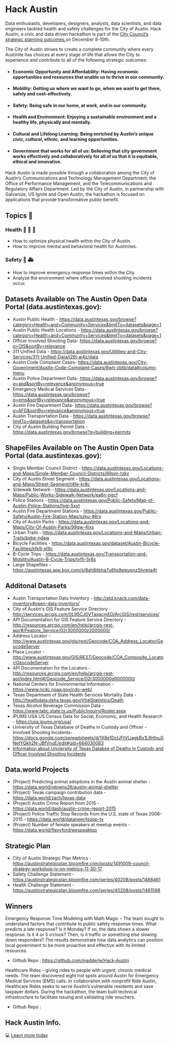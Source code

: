 # Hack Austin
Data enthusiasts, developers, designers, analysts, data scientists, and data engineers tackled health and safety challenges for the City of Austin. Hack Austin, a civic and data driven hackathon is part of the [City Council’s strategic planning outcomes.](https://austinstrategicplan.bloomfire.com/posts/1373079-strategic-direction)on December 8-10th.

The City of Austin strives to create a complete community where every Austinite has choices at every stage of life that allows the City to experience and contribute to all of the following strategic outcomes:
- #### Economic Opportunity and Affordability: Having economic opportunities and resources that enable us to thrive in our community.
- #### Mobility: Getting us where we want to go, when we want to get there, safely and cost-effectively. 
- #### Safety: Being safe in our home, at work, and in our community.
- #### Health and Environment: Enjoying a sustainable environment and a healthy life, physically and mentally.
- #### Cultural and Lifelong Learning: Being enriched by Austin’s unique civic, cultural, ethnic, and learning opportunities.
- #### Government that works for all of us: Believing that city government works effectively and collaboratively for all of us that it is equitable, ethical and innovative.

Hack Austin is made possible through a collaboration among the City of Austin’s Communications and Technology Management Department, the Office of Performance Management, and the Telecommunications and Regulatory Affairs Department. Led by the City of Austin, in partnership with Galvanize, US Ignite and Open Austin, the hackathon is focused on applications that provide transformative public benefit. 

## Topics :speech_balloon:
### Health :walking: :runner: :hospital:
- How to optimize physical health within the City of Austin.
- How to improve mental and behavioral health for Austinites.

### Safety :police_car: :ambulance:
- How to improve emergency response times within the City.
- Analyze the environment where officer involved shooting incidents occur.

## Datasets Available on The Austin Open Data Portal (data.austintexas.gov): 
- Austin Public Health - https://data.austintexas.gov/browse?category=Health+and+Community+Services&limitTo=datasets&page=1
- Austin Public Health Locations - https://data.austintexas.gov/browse?category=Health+and+Community+Services&limitTo=datasets&page=1
- Officer Involved Shooting Data- https://data.austintexas.gov/browse?q=OIS&sortBy=relevance
- 311 Unified Data - https://data.austintexas.gov/Utilities-and-City-Services/311-Unified-Data/i26j-ai4z/data
- Austin Code Complaint Cases- https://data.austintexas.gov/City-Government/Austin-Code-Complaint-Cases/6wtj-zbtb/data#column-menu
- Austin Police Department Data- https://data.austintexas.gov/browse?q=apd&sortBy=relevance&anonymous=true
- Emergency Medical Services Data- https://data.austintexas.gov/browse?q=ems&sortBy=relevance&anonymous=true
- Austin Fire Department Data- https://data.austintexas.gov/browse?q=AFD&sortBy=relevance&anonymous=true
- Austin Transportation Data - https://data.austintexas.gov/browse?limitTo=datasets&q=transportation
- City of Austin Building Permit Data - https://data.austintexas.gov/browse?q=building+permits

## ShapeFiles Available on The Austin Open Data Portal (data.austintexas.gov): 
- Single Member Council District - https://data.austintexas.gov/Locations-and-Maps/Single-Member-Council-Districts/69pm-tzkv
- City of Austin Street Segment - https://data.austintexas.gov/Locations-and-Maps/Street-Segment/t4fe-kr8c
- Sidewalk Network - https://data.austintexas.gov/Locations-and-Maps/Public-Works-Sidewalk-Network/ea6n-pgcf
- Police Stations - https://data.austintexas.gov/Public-Safety/Map-of-Austin-Police-Stations/fsgj-5xyt
- Austin Fire Department Stations - https://data.austintexas.gov/Public-Safety/Austin-Fire-Station-Map/szku-46rx
- City of Austin Parks - https://data.austintexas.gov/Locations-and-Maps/City-Of-Austin-Parks/99qw-4ixs
- Urban Trails - https://data.austintexas.gov/Locations-and-Maps/Urban-Trails/bxbe-ndaw
- Bicycle Facilities - https://data.austintexas.gov/dataset/Austin-Bicycle-Facilities/kfe9-st9c
- B-Cycle Trips - https://data.austintexas.gov/Transportation-and-Mobility/Austin-B-Cycle-Trips/tyfh-5r8s
- Large Shapefiles - https://austintexas.app.box.com/s/8ah8itbha7u6lis9eipypnz5ljvwta4t

## Additonal Datasets
- Austin Transportation Data Inventory - http://atd.knack.com/data-inventory#open-data-inventory/
- City of Austin's GIS Feature Service Directory - http://services.arcgis.com/0L95CJ0VTaxqcmED/ArcGIS/rest/services/
- API Documentation for GIS Feature Service Directory - http://resources.arcgis.com/en/help/arcgis-rest-api/#/Feature_Service/02r3000000z2000000/
- Address Locator - http://www.austintexas.gov/gis/rest/Geocode/COA_Address_Locator/GeocodeServer
- Place Locator - http://www.austintexas.gov/GIS/REST/Geocode/COA_Composite_Locator/GeocodeServer
- API Documentation for the Locators - http://resources.arcgis.com/en/help/arcgis-rest-api/index.html#/Geocode_Service/02r3000000q9000000/
- National Centers for Environmental Information - https://www.ncdc.noaa.gov/cdo-web/
- Texas Department of State Health Services Mortality Data - http://healthdata.dshs.texas.gov/VitalStatistics/Death
- Texas Alcohol Beverage Commission Data - https://www.tabc.state.tx.us/PublicInquiry/Roster.aspx
- IPUMS USA US Census Data for Social, Economic, and Health Research - https://usa.ipums.org/usa/
- University of Texas Database of Deaths in Custody and Officer - Involved Shooting Incidents- https://docs.google.com/spreadsheets/d/1X8e1DcIJFtVLjagkBx1L8HIxuSNetYQkh2N-JBfVnoE/edit#gid=664030083
- [Information about Unviersity of Texas Databse of Deaths in Custody and Officer Involved Shooting Incidents](https://liberalarts.utexas.edu/iupra/ag-database.php) 

## Data.world Projects
- (Project) Predicting animal adoptions in the Austin animal shelter - https://data.world/rdowns26/austin-animal-shelter
- (Project) Texas campaign contribution data - https://data.world/zach/texas-data
- (Project) Austin Crime Report from 2015 - https://data.world/dash/austin-crime-report-2015
- (Project) Police Traffic Stop Records from the U.S. state of Texas 2006–2015 - https://data.world/dataneer/tsopp-tx
- (Project) Number of female speakers at meetup events - https://data.world/flexyford/wespeaktoo

## Strategic Plan
- City of Austin Strategic Plan Metrics - https://austinstrategicplan.bloomfire.com/posts/1491009-council-strategy-workshop-iv-on-metrics-11-30-17
- Safety Challenge Statement - https://austinstrategicplan.bloomfire.com/series/40208/posts/1488461
- Health Challenge Statement - https://austinstrategicplan.bloomfire.com/series/40208/posts/1481598

## Winners 

Emergency Response Time Modeling with Math Magic – The team sought to understand factors that contribute to public safety response times. What predicts a late response? Is it Monday? If so, the data shows a slower response. Is it 4 or 5 o’clock? Then, is it traffic or something else slowing down responders? The results demonstrate how data analytics can position local government to be more proactive and effective with its limited resources.
- Github Repo : https://github.com/madderle/Hack-Austin 

Healthcare Rides – giving rides to people with urgent, chronic medical needs. The team discovered eight hot spots around Austin for Emergency Medical Services (EMS) calls. In collaboration with nonprofit Ride Austin, Healthcare Rides seeks to serve Austin’s vulnerable residents and save taxpayer dollars. During the hackathon, the team built technical infrastructure to facilitate issuing and validating ride vouchers.
- Github Repo : 

## Hack Austin Info.
:computer: [Learn more today](https://www.eventbrite.com/e/hack-austin-presented-by-the-city-of-austin-galvanize-tickets-39048292494)
